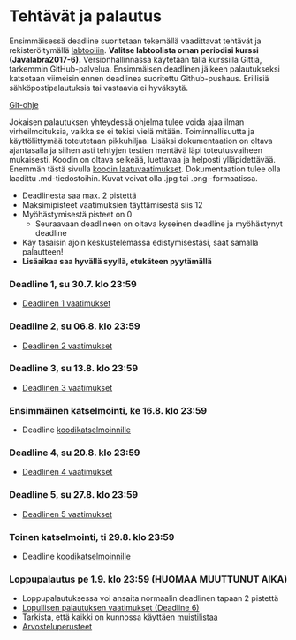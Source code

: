 # Tehtävät ja palautus

Ensimmäisessä deadline suoritetaan tekemällä vaadittavat tehtävät ja rekisteröitymällä [labtooliin](http://tktl-labtool.herokuapp.com/register). **Valitse labtoolista oman periodisi kurssi (Javalabra2017-6).** Versionhallinnassa käytetään tällä kurssilla Gittiä, tarkemmin GitHub-palvelua. Ensimmäisen deadlinen jälkeen palautukseksi katsotaan viimeisin ennen deadlinea suoritettu Github-pushaus. Erillisiä sähköpostipalautuksia tai vastaavia ei hyväksytä.

[Git-ohje](Git-ohje.md)

Jokaisen palautuksen yhteydessä ohjelma tulee voida ajaa ilman virheilmoituksia, vaikka se ei tekisi vielä mitään. Toiminnallisuutta ja käyttöliittymää toteutetaan pikkuhiljaa. Lisäksi dokumentaation on oltava ajantasalla ja siihen asti tehtyjen testien mentävä läpi toteutusvaiheen mukaisesti. Koodin on oltava selkeää, luettavaa ja helposti ylläpidettävää. Enemmän tästä sivulla [koodin laatuvaatimukset](Koodin-laatuvaatimukset.md). Dokumentaation tulee olla laadittu .md-tiedostoihin. Kuvat voivat olla .jpg tai .png -formaatissa.

* Deadlinesta saa max. 2 pistettä
* Maksimipisteet vaatimuksien täyttämisestä siis 12
* Myöhästymisestä pisteet on 0
  * Seuraavaan deadlineen on oltava kyseinen deadline ja myöhästynyt deadline
* Käy tasaisin ajoin keskustelemassa edistymisestäsi, saat samalla palautteen!
* **Lisäaikaa saa hyvällä syyllä, etukäteen pyytämällä**

### Deadline 1, su 30.7. klo 23:59
* [Deadlinen 1 vaatimukset](Deadline-1.md)

### Deadline 2, su 06.8. klo 23:59
* [Deadlinen 2 vaatimukset](Deadline-2.md)

### Deadline 3, su 13.8. klo 23:59
* [Deadlinen 3 vaatimukset](Deadline-3.md)

### Ensimmäinen katselmointi, ke 16.8. klo 23:59
* Deadline [koodikatselmoinnille](Koodikatselmointi.md)

### Deadline 4, su 20.8. klo 23:59
* [Deadlinen 4 vaatimukset](Deadline-4.md)

### Deadline 5, su 27.8. klo 23:59
* [Deadlinen 5 vaatimukset](Deadline-5.md)

### Toinen katselmointi, ti 29.8. klo 23:59
* Deadline [koodikatselmoinnille](Koodikatselmointi.md)

### Loppupalautus pe 1.9. klo 23:59 (HUOMAA MUUTTUNUT AIKA)
* Loppupalautuksessa voi ansaita normaalin deadlinen tapaan 2 pistettä
* [Lopullisen palautuksen vaatimukset (Deadline 6)](Deadline-6.md)
* Tarkista, että kaikki on kunnossa käyttäen [muistilistaa](Muistilista.md)
* [Arvosteluperusteet](Arvosteluperusteet.md)
